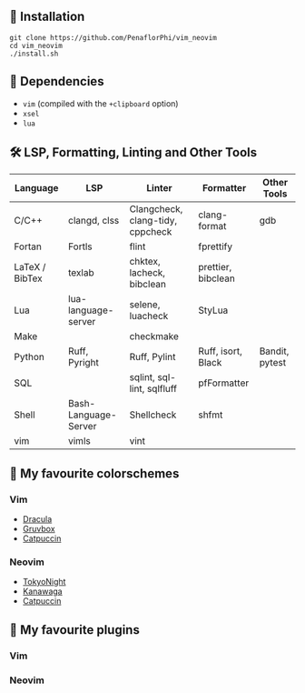 ## 🔽 Installation

```
git clone https://github.com/PenaflorPhi/vim_neovim
cd vim_neovim
./install.sh
```
## 🤝 Dependencies

- `vim` (compiled with the `+clipboard` option)
- `xsel`
- `lua`

## 🛠️ LSP, Formatting, Linting and Other Tools

| Language       | LSP                  | Linter                           | Formatter          | Other Tools    |
| -------------- | -------------------- | -------------------------------- | ------------------ | -------------- |
| C/C++          | clangd, clss         | Clangcheck, clang-tidy, cppcheck | clang-format       | gdb            |
| Fortan         | Fortls               | flint                            | fprettify          |                |
| LaTeX / BibTex | texlab               | chktex, lacheck, bibclean        | prettier, bibclean |                |
| Lua	         | lua-language-server  | selene, luacheck                 | StyLua             |                |
| Make           |                      | checkmake                        |                    |                |
| Python         | Ruff, Pyright        | Ruff, Pylint                     | Ruff, isort, Black | Bandit, pytest |
| SQL            |                      | sqlint, sql-lint, sqlfluff       | pfFormatter        |                |
| Shell	         | Bash-Language-Server | Shellcheck                       | shfmt              |                |
| vim	         | vimls                | vint                             |                    |                |

## 🎨 My favourite colorschemes
### Vim
- [Dracula](https://github.com/dracula/vim)
- [Gruvbox](https://github.com/morhetz/gruvbox)
- [Catpuccin](https://github.com/catppuccin/vim)
### Neovim
- [TokyoNight](https://github.com/folke/tokyonight.nvim)
- [Kanawaga](https://github.com/rebelot/kanagawa.nvim)
- [Catpuccin](https://github.com/catppuccin/nvim)

## 🔌 My favourite plugins
### Vim
### Neovim
